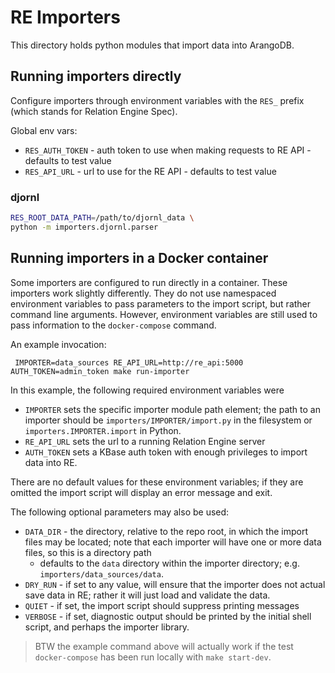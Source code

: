 # RE Importers

This directory holds python modules that import data into ArangoDB.

## Running importers directly

Configure importers through environment variables with the `RES_` prefix (which stands for Relation Engine Spec).

Global env vars:

* `RES_AUTH_TOKEN` - auth token to use when making requests to RE API - defaults to test value
* `RES_API_URL` - url to use for the RE API - defaults to test value

### djornl

```sh
RES_ROOT_DATA_PATH=/path/to/djornl_data \
python -m importers.djornl.parser
```

## Running importers in a Docker container

Some importers are configured to run directly in a container. These importers work slightly differently. They do not use
namespaced environment variables to pass parameters to the import script, but rather command line arguments. However,
environment variables are still used to pass information to the `docker-compose` command.

An example invocation:

```shell
 IMPORTER=data_sources RE_API_URL=http://re_api:5000 AUTH_TOKEN=admin_token make run-importer
```

In this example, the following required environment variables were

- `IMPORTER` sets the specific importer module path element; the path to an importer should
  be `importers/IMPORTER/import.py` in the filesystem or `importers.IMPORTER.import` in Python.
- `RE_API_URL` sets the url to a running Relation Engine server
- `AUTH_TOKEN` sets a KBase auth token with enough privileges to import data into RE.

There are no default values for these environment variables; if they are omitted the import script will display an error
message and exit.

The following optional parameters may also be used:

- `DATA_DIR` - the directory, relative to the repo root, in which the import files may be located; note that each
  importer will have one or more data files, so this is a directory path
    - defaults to the  `data` directory within the importer directory; e.g. `importers/data_sources/data`.
- `DRY_RUN` - if set to any value, will ensure that the importer does not actual save data in RE; rather it will just
  load and validate the data.
- `QUIET` - if set, the import script should suppress printing messages
- `VERBOSE` - if set, diagnostic output should be printed by the initial shell script, and perhaps the importer library.

> BTW the example command above will actually work if the test `docker-compose` has been run locally with `make start-dev`.

###  
